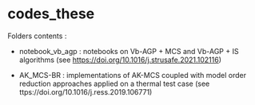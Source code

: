 # codes_these

Folders contents : 
  -  notebook_vb_agp : notebooks on Vb-AGP + MCS and Vb-AGP + IS algorithms (see https://doi.org/10.1016/j.strusafe.2021.102116)
  
  - AK_MCS-BR : implementations of AK-MCS coupled with model order reduction approaches applied on a thermal test case (see ttps://doi.org/10.1016/j.ress.2019.106771)
